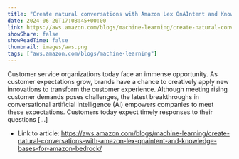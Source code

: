 ```yaml
---
title: "Create natural conversations with Amazon Lex QnAIntent and Knowledge Bases for Amazon Bedrock"
date: 2024-06-20T17:08:45+00:00
link: https://aws.amazon.com/blogs/machine-learning/create-natural-conversations-with-amazon-lex-qnaintent-and-knowledge-bases-for-amazon-bedrock/
showShare: false
showReadTime: false
thumbnail: images/aws.png
tags: ["aws.amazon.com/blogs/machine-learning"]
---
```

Customer service organizations today face an immense opportunity. As customer expectations grow, brands have a chance to creatively apply new innovations to transform the customer experience. Although meeting rising customer demands poses challenges, the latest breakthroughs in conversational artificial intelligence (AI) empowers companies to meet these expectations. Customers today expect timely responses to their questions […]

- Link to article: https://aws.amazon.com/blogs/machine-learning/create-natural-conversations-with-amazon-lex-qnaintent-and-knowledge-bases-for-amazon-bedrock/